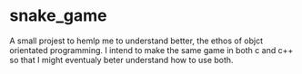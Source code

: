 # snake_game

A small projest to hemlp me to understand better, the ethos of objct orientated programming.
I intend to make the same game in both c and c++ so that I might eventualy beter understand
how to use both.
